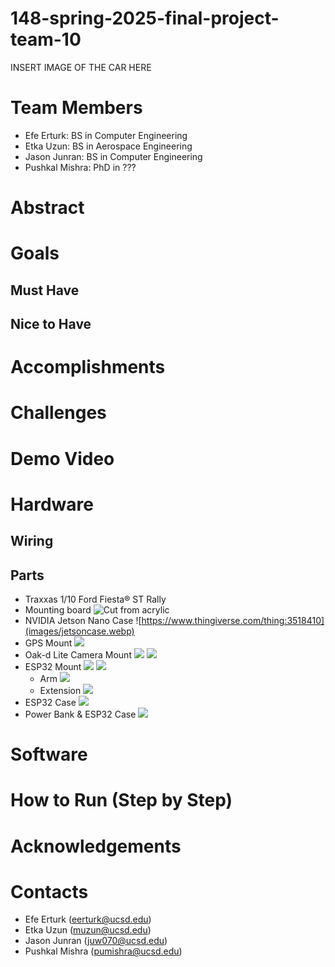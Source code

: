 # 148-spring-2025-final-project-team-10
INSERT IMAGE OF THE CAR HERE

# Team Members
- Efe Erturk: BS in Computer Engineering 
- Etka Uzun: BS in Aerospace Engineering
- Jason Junran: BS in Computer Engineering
- Pushkal Mishra: PhD in ???
  
# Abstract

# Goals

## Must Have

## Nice to Have

# Accomplishments

# Challenges

# Demo Video

# Hardware

## Wiring


## Parts
- Traxxas 1/10 Ford Fiesta® ST Rally
- Mounting board
  ![Cut from acrylic](images/board.png)
- NVIDIA Jetson Nano Case
  ![https://www.thingiverse.com/thing:3518410](images/jetsoncase.webp)
- GPS Mount
  ![](images/gpsmount1.png)
- Oak-d Lite Camera Mount
  ![](images/cameram2.png)
  ![](images/cameram3.png)
- ESP32 Mount
  ![](images/ae1.png)
  ![](images/ae2.png)
  - Arm
    ![](images/arm1.png)
  - Extension
    ![](images/e1.png)
- ESP32 Case
  ![](iamges/esp2.png)
- Power Bank & ESP32 Case
  ![](images/pbc1.png)

# Software

# How to Run (Step by Step)

# Acknowledgements

# Contacts
- Efe Erturk (eerturk@ucsd.edu)
- Etka Uzun (muzun@ucsd.edu)
- Jason Junran (juw070@ucsd.edu)
- Pushkal Mishra (pumishra@ucsd.edu)

